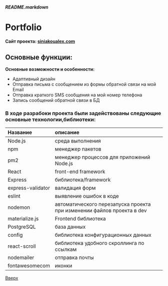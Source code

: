 <a id="anchor"></a>
##### README.markdown

Portfolio
=============

#### Сайт проекта: [siniakoualex.com](https://siniakoualex.com/)

Основные функции:
----

**Основные возможности и особенности:**

* Адаптивный дизайн
* Отправка письма с сообщением из формы обратной связи на мой Email
* Отправка краткого SMS сообщения на мой номер телефона
* Запись сообщений обратной связи в БД

### В ходе разрабоки проекта были задействованы следующие основные технологии,библиотеки:

Название | описание
:----|:---------
Node.js| среда выполнения
npm | менеджер пакетов
pm2 | менеджер процессов для приложений Node.js
React | front-end framework
Express | библиотека/framework
express-validator |  валидация форм
eslint | выявление ошибок в коде
nodemon |  автоматического перезапуска проекта при изменении файлов проекта в dev
materialize.js | Frontend библиотека
PostgreSQL | база данных
config | библиотека конфигурационных данных
react-scroll | библиотека удобного скроллинга по ссылкам
nodemailer | отправка почты
fontawesomecom | иконки

[Вверх](#anchor)
